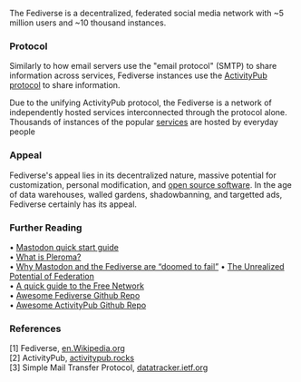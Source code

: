 The Fediverse is a decentralized, federated social media network with ~5 million users and ~10 thousand instances.

### Protocol 
Similarly to how email servers use the "email protocol" (SMTP) to share information across services, Fediverse instances use the [ActivityPub protocol](https://activitypub.rocks/) to share information.

  
Due to the unifying ActivityPub protocol, the Fediverse is a network of independently hosted services interconnected through the protocol alone. Thousands of instances of the popular [services](https://fediverse.party/en/miscellaneous) are hosted by everyday people

### Appeal 
Fediverse's appeal lies in its decentralized nature, massive potential for customization, personal modification, and [open source software](https://www.gnu.org/philosophy/free-sw.html). In the age of data warehouses, walled gardens, shadowbanning, and targetted ads, Fediverse certainly has its appeal.

### Further Reading
• [Mastodon quick start guide](https://blog.joinmastodon.org/2018/08/mastodon-quick-start-guide/)  
• [What is Pleroma?](https://blog.soykaf.com/post/what-is-pleroma)  
• [Why Mastodon and the Fediverse are “doomed to fail”](https://write.as/eloquence/why-mastodon-and-the-fediverse-are-doomed-to-fail)
• [The Unrealized Potential of Federation](https://drewdevault.com/2020/09/20/The-potential-of-federation.html)  
• [A quick guide to the Free Network](https://medium.com/we-distribute/a-quick-guide-to-the-free-network-c069309f334)  
• [Awesome Fediverse Github Repo](https://github.com/emilebosch/awesome-fediverse)  
• [Awesome ActivityPub Github Repo](https://github.com/BasixKOR/awesome-activitypub)  

### References
[1] Fediverse, [en.Wikipedia.org](https://en.wikipedia.org/wiki/Fediverse)  
[2] ActivityPub, [activitypub.rocks](https://activitypub.rocks/)  
[3] Simple Mail Transfer Protocol, [datatracker.ietf.org](https://datatracker.ietf.org/doc/html/rfc5321)
